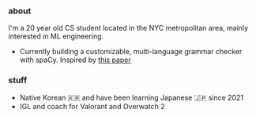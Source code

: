 ### about
I'm a 20 year old CS student located in the NYC metropolitan area, mainly interested in ML engineering.
- Currently building a customizable, multi-language grammar checker with spaCy. Inspired by [this paper](https://mmozgovoy.dev/papers/mozgovoy11b.pdf)

### stuff
- Native Korean 🇰🇷 and have been learning Japanese 🇯🇵 since 2021
- IGL and coach for Valorant and Overwatch 2

